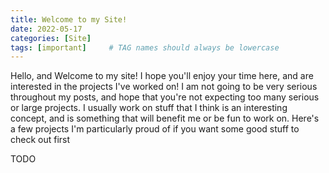 ```yaml
---
title: Welcome to my Site!
date: 2022-05-17
categories: [Site]
tags: [important]     # TAG names should always be lowercase
---
```


Hello, and Welcome to my site! I hope you'll enjoy your time here, and are interested in the projects I've worked on! I am not going to be very serious throughout my posts, and hope that you're not expecting too many serious or large projects. I usually work on stuff that I think is an interesting concept, and is something that will benefit me or be fun to work on. Here's a few projects I'm particularly proud of if you want some good stuff to check out first

TODO